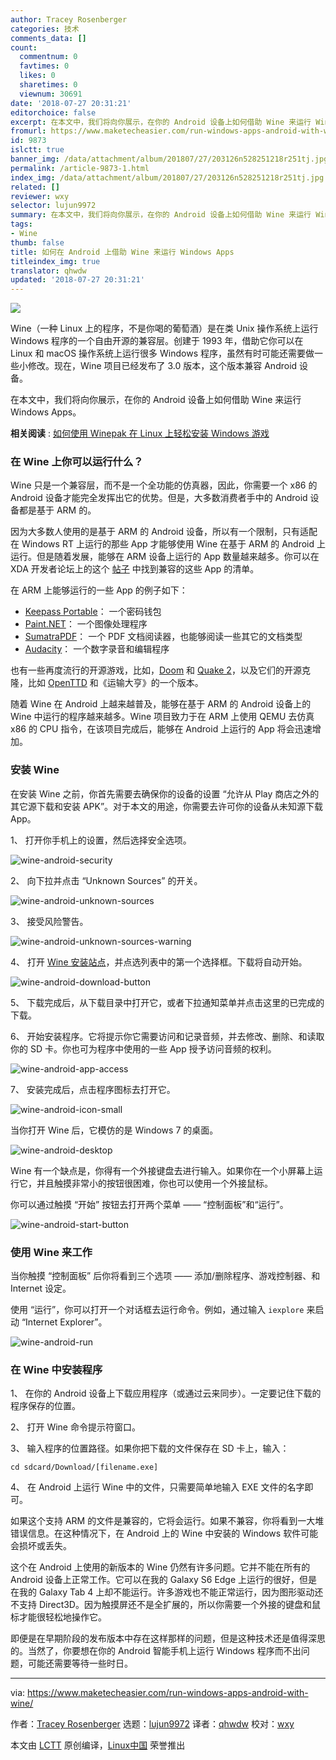 ```yaml
---
author: Tracey Rosenberger
categories: 技术
comments_data: []
count:
  commentnum: 0
  favtimes: 0
  likes: 0
  sharetimes: 0
  viewnum: 30691
date: '2018-07-27 20:31:21'
editorchoice: false
excerpt: 在本文中，我们将向你展示，在你的 Android 设备上如何借助 Wine 来运行 Windows Apps。
fromurl: https://www.maketecheasier.com/run-windows-apps-android-with-wine/
id: 9873
islctt: true
banner_img: /data/attachment/album/201807/27/203126n528251218r251tj.jpg
permalink: /article-9873-1.html
index_img: /data/attachment/album/201807/27/203126n528251218r251tj.jpg.thumb.jpg
related: []
reviewer: wxy
selector: lujun9972
summary: 在本文中，我们将向你展示，在你的 Android 设备上如何借助 Wine 来运行 Windows Apps。
tags:
- Wine
thumb: false
title: 如何在 Android 上借助 Wine 来运行 Windows Apps
titleindex_img: true
translator: qhwdw
updated: '2018-07-27 20:31:21'
---
```


![](/data/attachment/album/201807/27/203126n528251218r251tj.jpg)


Wine（一种 Linux 上的程序，不是你喝的葡萄酒）是在类 Unix 操作系统上运行 Windows 程序的一个自由开源的兼容层。创建于 1993 年，借助它你可以在 Linux 和 macOS 操作系统上运行很多 Windows 程序，虽然有时可能还需要做一些小修改。现在，Wine 项目已经发布了 3.0 版本，这个版本兼容 Android 设备。


在本文中，我们将向你展示，在你的 Android 设备上如何借助 Wine 来运行 Windows Apps。


**相关阅读** : [如何使用 Winepak 在 Linux 上轻松安装 Windows 游戏](https://www.maketecheasier.com/winepak-install-windows-games-linux/ "How to Easily Install Windows Games on Linux with Winepak")


### 在 Wine 上你可以运行什么？


Wine 只是一个兼容层，而不是一个全功能的仿真器，因此，你需要一个 x86 的 Android 设备才能完全发挥出它的优势。但是，大多数消费者手中的 Android 设备都是基于 ARM 的。


因为大多数人使用的是基于 ARM 的 Android 设备，所以有一个限制，只有适配在 Windows RT 上运行的那些 App 才能够使用 Wine 在基于 ARM 的 Android 上运行。但是随着发展，能够在 ARM 设备上运行的 App 数量越来越多。你可以在 XDA 开发者论坛上的这个 [帖子](https://forum.xda-developers.com/showthread.php?t=2092348) 中找到兼容的这些 App 的清单。


在 ARM 上能够运行的一些 App 的例子如下：


* [Keepass Portable](http://downloads.sourceforge.net/keepass/KeePass-2.20.1.zip)： 一个密码钱包
* [Paint.NET](http://forum.xda-developers.com/showthread.php?t=2411497)： 一个图像处理程序
* [SumatraPDF](http://forum.xda-developers.com/showthread.php?t=2098594)： 一个 PDF 文档阅读器，也能够阅读一些其它的文档类型
* [Audacity](http://forum.xda-developers.com/showthread.php?t=2103779)： 一个数字录音和编辑程序


也有一些再度流行的开源游戏，比如，[Doom](http://forum.xda-developers.com/showthread.php?t=2175449) 和 [Quake 2](http://forum.xda-developers.com/attachment.php?attachmentid=1640830&amp;amp;d=1358070370)，以及它们的开源克隆，比如 [OpenTTD](http://forum.xda-developers.com/showpost.php?p=36674868&amp;amp;postcount=151) 和《运输大亨》的一个版本。


随着 Wine 在 Android 上越来越普及，能够在基于 ARM 的 Android 设备上的 Wine 中运行的程序越来越多。Wine 项目致力于在 ARM 上使用 QEMU 去仿真 x86 的 CPU 指令，在该项目完成后，能够在 Android 上运行的 App 将会迅速增加。


### 安装 Wine


在安装 Wine 之前，你首先需要去确保你的设备的设置 “允许从 Play 商店之外的其它源下载和安装 APK”。对于本文的用途，你需要去许可你的设备从未知源下载 App。


1、 打开你手机上的设置，然后选择安全选项。


![wine-android-security](/data/attachment/album/201807/27/203127orx496bwud9597dl.png "wine-android-security")


2、 向下拉并点击 “Unknown Sources” 的开关。


![wine-android-unknown-sources](/data/attachment/album/201807/27/203133e1jgzacyag1aaggg.jpg "wine-android-unknown-sources")


3、 接受风险警告。


![wine-android-unknown-sources-warning](/data/attachment/album/201807/27/203136a5q2xjlibl72kspc.png "wine-android-unknown-sources-warning")


4、 打开 [Wine 安装站点](https://dl.winehq.org/wine-builds/android/)，并点选列表中的第一个选择框。下载将自动开始。


![wine-android-download-button](/data/attachment/album/201807/27/203138xwx8j838003666y6.png "wine-android-download-button")


5、 下载完成后，从下载目录中打开它，或者下拉通知菜单并点击这里的已完成的下载。


6、 开始安装程序。它将提示你它需要访问和记录音频，并去修改、删除、和读取你的 SD 卡。你也可为程序中使用的一些 App 授予访问音频的权利。


![wine-android-app-access](/data/attachment/album/201807/27/203143bkkh99l111a96jgt.jpg "wine-android-app-access")


7、 安装完成后，点击程序图标去打开它。


![wine-android-icon-small](/data/attachment/album/201807/27/203145b6u3i29nghh2f4ni.jpg "wine-android-icon-small")


当你打开 Wine 后，它模仿的是 Windows 7 的桌面。


![wine-android-desktop](/data/attachment/album/201807/27/203148w3vudpnokbo866yb.png "wine-android-desktop")


Wine 有一个缺点是，你得有一个外接键盘去进行输入。如果你在一个小屏幕上运行它，并且触摸非常小的按钮很困难，你也可以使用一个外接鼠标。


你可以通过触摸 “开始” 按钮去打开两个菜单 —— “控制面板”和“运行”。


![wine-android-start-button](/data/attachment/album/201807/27/203151e1a6w969k624kk6g.png "wine-android-start-button")


### 使用 Wine 来工作


当你触摸 “控制面板” 后你将看到三个选项 —— 添加/删除程序、游戏控制器、和 Internet 设定。


使用 “运行”，你可以打开一个对话框去运行命令。例如，通过输入 `iexplore` 来启动 “Internet Explorer”。


![wine-android-run](/data/attachment/album/201807/27/203153us1zgl14s4afd4co.png "wine-android-run")


### 在 Wine 中安装程序


1、 在你的 Android 设备上下载应用程序（或通过云来同步）。一定要记住下载的程序保存的位置。


2、 打开 Wine 命令提示符窗口。


3、 输入程序的位置路径。如果你把下载的文件保存在 SD 卡上，输入：



```
cd sdcard/Download/[filename.exe]

```

4、 在 Android 上运行 Wine 中的文件，只需要简单地输入 EXE 文件的名字即可。


如果这个支持 ARM 的文件是兼容的，它将会运行。如果不兼容，你将看到一大堆错误信息。在这种情况下，在 Android 上的 Wine 中安装的 Windows 软件可能会损坏或丢失。


这个在 Android 上使用的新版本的 Wine 仍然有许多问题。它并不能在所有的 Android 设备上正常工作。它可以在我的 Galaxy S6 Edge 上运行的很好，但是在我的 Galaxy Tab 4 上却不能运行。许多游戏也不能正常运行，因为图形驱动还不支持 Direct3D。因为触摸屏还不是全扩展的，所以你需要一个外接的键盘和鼠标才能很轻松地操作它。


即便是在早期阶段的发布版本中存在这样那样的问题，但是这种技术还是值得深思的。当然了，你要想在你的 Android 智能手机上运行 Windows 程序而不出问题，可能还需要等待一些时日。




---


via: <https://www.maketecheasier.com/run-windows-apps-android-with-wine/>


作者：[Tracey Rosenberger](https://www.maketecheasier.com/author/traceyrosenberger/) 选题：[lujun9972](https://github.com/lujun9972) 译者：[qhwdw](https://github.com/qhwdw) 校对：[wxy](https://github.com/wxy)


本文由 [LCTT](https://github.com/LCTT/TranslateProject) 原创编译，[Linux中国](https://linux.cn/) 荣誉推出